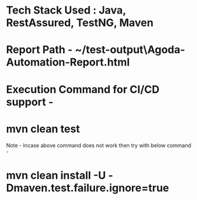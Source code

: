 
# Tech Stack Used : Java, RestAssured, TestNG, Maven
# Report Path - ~/test-output\Agoda-Automation-Report.html
# Execution Command for CI/CD support -
# mvn clean test
Note - Incase above command does not work then try with below command -
# mvn clean install -U -Dmaven.test.failure.ignore=true
